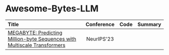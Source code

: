 # Awesome-Bytes-LLM

| Title              | Conference | Code | Summary |
| :---------------- | :----: | :----: | :----: |
| [MEGABYTE: Predicting Million-byte Sequences with Multiscale Transformers](https://arxiv.org/pdf/2305.07185) | NeurIPS'23 | |

